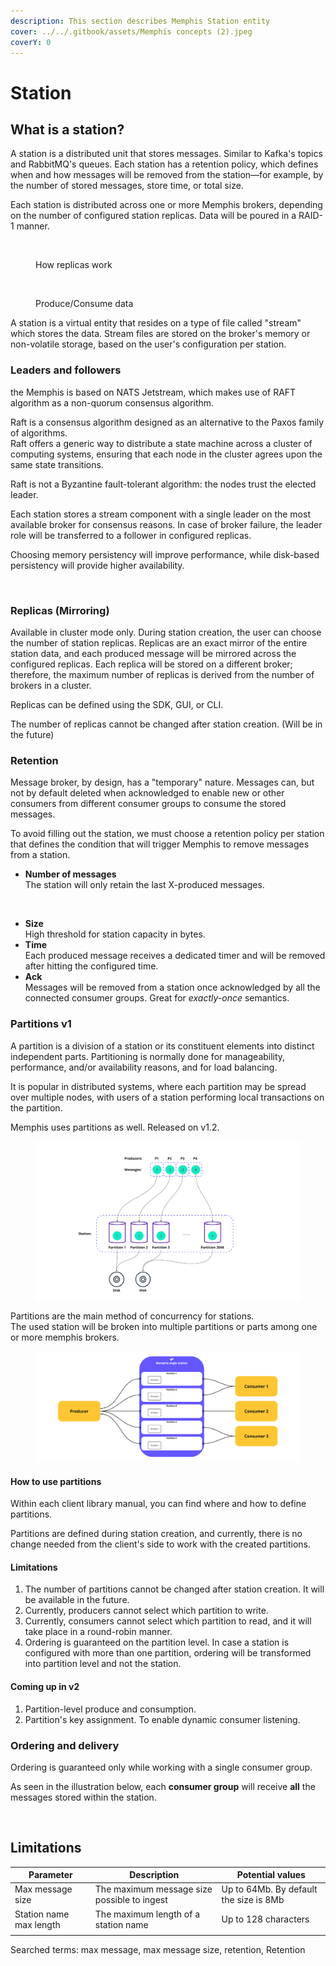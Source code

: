 ```yaml
---
description: This section describes Memphis Station entity
cover: ../../.gitbook/assets/Memphis concepts (2).jpeg
coverY: 0
---
```


# Station

## What is a station?

A station is a distributed unit that stores messages. Similar to Kafka's topics and RabbitMQ's queues. Each station has a retention policy, which defines when and how messages will be removed from the station—for example, by the number of stored messages, store time, or total size.

Each station is distributed across one or more Memphis brokers, depending on the number of configured station replicas. Data will be poured in a RAID-1 manner.

<figure><img src="../../.gitbook/assets/station.jpeg" alt=""><figcaption><p>How replicas work</p></figcaption></figure>

<figure><img src="../../.gitbook/assets/station_2.jpeg" alt=""><figcaption><p>Produce/Consume data</p></figcaption></figure>

A station is a virtual entity that resides on a type of file called "stream" which stores the data. Stream files are stored on the broker's memory or non-volatile storage, based on the user's configuration per station.&#x20;

### Leaders and followers

the Memphis is based on NATS Jetstream, which makes use of RAFT algorithm as a non-quorum consensus algorithm.

Raft is a consensus algorithm designed as an alternative to the Paxos family of algorithms.\
Raft offers a generic way to distribute a state machine across a cluster of computing systems, ensuring that each node in the cluster agrees upon the same state transitions.

Raft is not a Byzantine fault-tolerant algorithm: the nodes trust the elected leader.

Each station stores a stream component with a single leader on the most available broker for consensus reasons. In case of broker failure, the leader role will be transferred to a follower in configured replicas.

Choosing memory persistency will improve performance, while disk-based persistency will provide higher availability.

<figure><img src="../../.gitbook/assets/stream.jpeg" alt=""><figcaption></figcaption></figure>

### Replicas (Mirroring)

Available in cluster mode only. During station creation, the user can choose the number of station replicas. Replicas are an exact mirror of the entire station data, and each produced message will be mirrored across the configured replicas. Each replica will be stored on a different broker; therefore, the maximum number of replicas is derived from the number of brokers in a cluster.

Replicas can be defined using the SDK, GUI, or CLI.

The number of replicas cannot be changed after station creation. (Will be in the future)

### Retention

Message broker, by design, has a "temporary" nature. Messages can, but not by default deleted when acknowledged to enable new or other consumers from different consumer groups to consume the stored messages.

To avoid filling out the station, we must choose a retention policy per station that defines the condition that will trigger Memphis to remove messages from a station.

* **Number of messages**\
  The station will only retain the last X-produced messages.&#x20;

<figure><img src="../../.gitbook/assets/retention.jpeg" alt=""><figcaption></figcaption></figure>

* **Size**\
  High threshold for station capacity in bytes.
* **Time**\
  Each produced message receives a dedicated timer and will be removed after hitting the configured time.
* **Ack**\
  Messages will be removed from a station once acknowledged by all the connected consumer groups. Great for _exactly-once_ semantics.

### Partitions v1

A partition is a division of a station or its constituent elements into distinct independent parts. Partitioning is normally done for manageability, performance, and/or availability reasons, and for load balancing.

It is popular in distributed systems, where each partition may be spread over multiple nodes, with users of a station performing local transactions on the partition.

Memphis uses partitions as well. Released on v1.2.

<figure><img src="../../.gitbook/assets/partitions (1).jpeg" alt=""><figcaption></figcaption></figure>

Partitions are the main method of concurrency for stations. \
The used station will be broken into multiple partitions or parts among one or more memphis brokers.

<figure><img src="../../.gitbook/assets/partitions (2).jpeg" alt=""><figcaption></figcaption></figure>

#### How to use partitions

Within each client library manual, you can find where and how to define partitions.

Partitions are defined during station creation, and currently, there is no change needed from the client's side to work with the created partitions.

#### **Limitations**

1. The number of partitions cannot be changed after station creation. It will be available in the future.
2. Currently, producers cannot select which partition to write.
3. Currently, consumers cannot select which partition to read, and it will take place in a round-robin manner.
4. Ordering is guaranteed on the partition level. In case a station is configured with more than one partition, ordering will be transformed into partition level and not the station.

#### Coming up in v2

1. Partition-level produce and consumption.
2. Partition's key assignment. To enable dynamic consumer listening.

### Ordering and delivery

Ordering is guaranteed only while working with a single consumer group.

As seen in the illustration below, each **consumer group** will receive **all** the messages stored within the station.

<figure><img src="../../.gitbook/assets/ordering.jpeg" alt=""><figcaption></figcaption></figure>

## Limitations

| Parameter               | Description                                 | Potential values                       |
| ----------------------- | ------------------------------------------- | -------------------------------------- |
| Max message size        | The maximum message size possible to ingest | Up to 64Mb. By default the size is 8Mb |
| Station name max length | The maximum length of a station name        | Up to 128 characters                   |
|                         |                                             |                                        |

Searched terms: max message, max message size, retention, Retention
